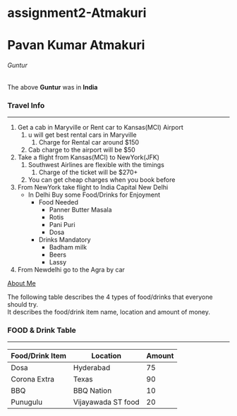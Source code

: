 # assignment2-Atmakuri

# Pavan Kumar Atmakuri

###### Guntur

The above **Guntur** was in **India**

### Travel Info
 
---
 
1. Get a cab in Maryville or Rent car to Kansas(MCI) Airport
    1. u will get best rental cars in Maryville
        1. Charge for Rental car around $150
    2. Cab charge to the airport will be $50
2. Take a flight from Kansas(MCI) to NewYork(JFK)
    1. Southwest Airlines are flexible with the timings
        1. Charge of the ticket will be $270+
    2. You can get cheap charges when you book before
3. From NewYork take flight to India Capital New Delhi
    * In Delhi Buy some Food/Drinks for Enjoyment
        * Food Needed
            * Panner Butter Masala
            * Rotis
            * Pani Puri
            * Dosa
        * Drinks Mandatory
            * Badham milk
            * Beers
            * Lassy
4. From Newdelhi go to the  Agra by car

 [About Me](AboutMe.md)

The following table describes the 4 types of food/drinks that everyone should try.<br>
It describes the food/drink item name, location and amount of money.
 
### FOOD & Drink Table
 
---
 
| Food/Drink Item | Location | Amount |
|   ----------    |  -----   |   ---- | 
| Dosa | Hyderabad | 75 |
| Corona Extra | Texas | 90 |
|BBQ | BBQ Nation| 10 |
| Punugulu | Vijayawada ST food | 20 |


